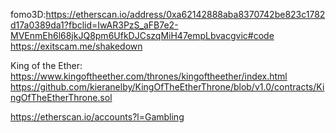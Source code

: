 
fomo3D:<https://etherscan.io/address/0xa62142888aba8370742be823c1782d17a0389da1?fbclid=IwAR3PzS_aFB7e2-MVEnmEh6l68jkJQ8pm6UfkDJCszqMiH47empLbvacgvic#code>
<https://exitscam.me/shakedown>

King of the Ether: <https://www.kingoftheether.com/thrones/kingoftheether/index.html>
<https://github.com/kieranelby/KingOfTheEtherThrone/blob/v1.0/contracts/KingOfTheEtherThrone.sol>

<https://etherscan.io/accounts?l=Gambling>